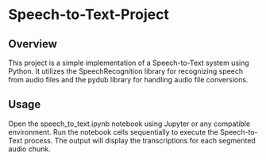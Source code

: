 # Speech-to-Text-Project
## Overview

This project is a simple implementation of a Speech-to-Text system using Python. It utilizes the SpeechRecognition library for recognizing speech from audio files and the pydub library for handling audio file conversions.

## Usage

Open the speech_to_text.ipynb notebook using Jupyter or any compatible environment.
Run the notebook cells sequentially to execute the Speech-to-Text process.
The output will display the transcriptions for each segmented audio chunk.


